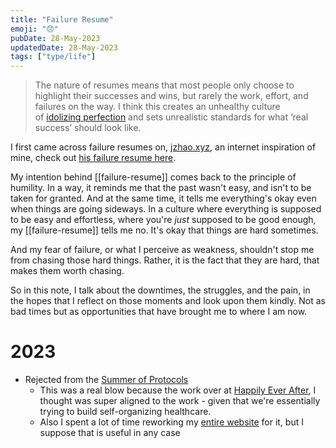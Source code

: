 ```yaml
---
title: "Failure Resume"
emoji: "😞"
pubDate: 28-May-2023
updatedDate: 28-May-2023
tags: ["type/life"]
---
```


> The nature of resumes means that most people only choose to highlight their successes and wins, but rarely the work, effort, and failures on the way. I think this creates an unhealthy culture of [idolizing perfection](https://jzhao.xyz/thoughts/idolization) and sets unrealistic standards for what ‘real success’ should look like.

I first came across failure resumes on, [jzhao.xyz](jzhao.xyz), an internet inspiration of mine, check out [his failure resume here](https://jzhao.xyz/posts/a-failure-resume/).

My intention behind [[failure-resume]] comes back to the principle of humility. In a way, it reminds me that the past wasn't easy, and isn't to be taken for granted. And at the same time, it tells me everything's okay even when things are going sideways. In a culture where everything is supposed to be easy and effortless, where you're _just_ supposed to be good enough, my [[failure-resume]] tells me no. It's okay that things are hard sometimes.

And my fear of failure, or what I perceive as weakness, shouldn't stop me from chasing those hard things. Rather, it is the fact that they are hard, that makes them worth chasing. 

So in this note, I talk about the downtimes, the struggles, and the pain, in the hopes that I reflect on those moments and look upon them kindly. Not as bad times but as opportunities that have brought me to where I am now.

# 2023

- Rejected from the [Summer of Protocols](https://efdn.notion.site/Summer-of-Protocols-3d7983d922184c4eb72749e9cb60d076)
	- This was a real blow because the work over at [Happily Ever After](https://hea.care), I thought was super aligned to the work - given that we're essentially trying to build self-organizing healthcare.
	- Also I spent a lot of time reworking my [entire website](https://solderneer.me) for it, but I suppose that is useful in any case
